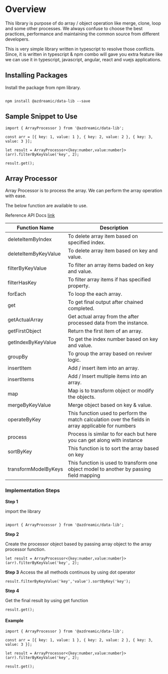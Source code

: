 # Overview

This library is purpose of do array / object operation like merge, clone, loop and some other processes. We always confuse to choose the best practices, performance and maintaining the common source from different  developers.

This is very simple library written in typescript to resolve those conflicts. Since, it is written in typescript & npm combo will gave you extra feature like we can use it in typescript, javascript, angular, react and vuejs applications.

## Installing Packages

Install the package from npm library.

```

npm install @azdreamic/data-lib --save

```

## Sample Snippet to Use

```
import { ArrayProcessor } from '@azdreamic/data-lib';

const arr = [{ key: 1, value: 1 }, { key: 2, value: 2 }, { key: 3, value: 3 }];

let result = ArrayProcessor<{key:number,value:number}>(arr).filterByKeyValue('key', 2);

result.get();

```

## Array Processor

Array Processor is to process the array. We can perform the array operation with ease.

The below function are available to use.

Reference API Docs [link](./api/classes/_array_processor_array_processor_.arraycoreprocessor.html)


|   Function Name               |    Description                   | 
|-|-|
| deleteItemByIndex | To delete array item based on specified index.|
| deleteItemByKeyValue | To delete array item based on key and value.|
| filterByKeyValue | To filter an array items baded on key and value.|
| filterHasKey | To filter array items if has specified property.|
| forEach | To loop the each array.|
| get | To get final output after chained completed.|
| getActualArray | Get actual array from the after processed data from the instance.|
| getFirstObject | Return the first item of an array.|
| getIndexByKeyValue | To get the index number based on key and value.|
| groupBy | To group the array based on reviver logic.|
| insertItem | Add / insert item into an array.|
| insertItems | Add / Insert multiple items into an array.|
| map | Map is to transform object or modify the objects.|
| mergeByKeyValue | Merge object based on key & value.|
| operateByKey | This function used to perform the match calculation over the fields in array applicable for numbers
| process | Process is similar to for each but here you can get along with instance
| sortByKey | This function is to sort the array based on key
| transformModelByKeys | This function is used to transform one object model to another by passing field mapping

### Implementation Steps

**Step 1**

import the library

```

import { ArrayProcessor } from '@azdreamic/data-lib';

```

**Step 2**

Create the processor object based by passing array object to the array processor function.

```
let result = ArrayProcessor<{key:number,value:number}>(arr).filterByKeyValue('key', 2);
```

**Step 3**
Access the all methods continuos by using dot operator 

```
result.filterByKeyValue('key','value').sortByKey('key');
```

**Step 4**

Get the final result by using get function

```
result.get();
```

#### Example

```
import { ArrayProcessor } from '@azdreamic/data-lib';

const arr = [{ key: 1, value: 1 }, { key: 2, value: 2 }, { key: 3, value: 3 }];

let result = ArrayProcessor<{key:number,value:number}>(arr).filterByKeyValue('key', 2);

result.get();

```